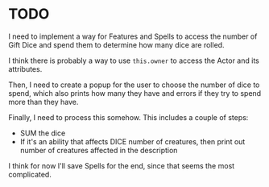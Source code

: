 # TODO

I need to implement a way for Features and Spells to access the number of Gift Dice and spend them
to determine how many dice are rolled.

I think there is probably a way to use `this.owner` to access the Actor and its attributes.

Then, I need to create a popup for the user to choose the number of dice to spend, which also prints
how many they have and errors if they try to spend more than they have.

Finally, I need to process this somehow. This includes a couple of steps:
- SUM the dice
- If it's an ability that affects DICE number of creatures, then print out number of creatures 
affected in the description

I think for now I'll save Spells for the end, since that seems the most complicated.
